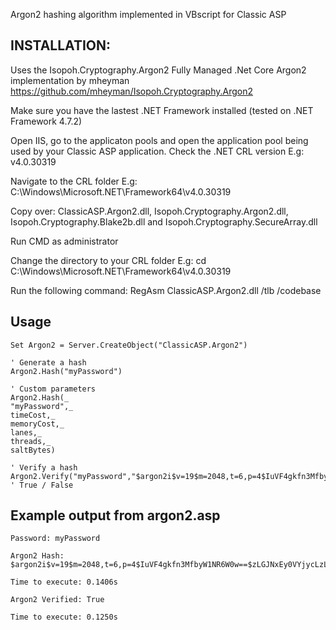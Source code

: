 Argon2 hashing algorithm implemented in VBscript for Classic ASP

## INSTALLATION:
Uses the Isopoh.Cryptography.Argon2 Fully Managed .Net Core Argon2 implementation by mheyman
https://github.com/mheyman/Isopoh.Cryptography.Argon2

Make sure you have the lastest .NET Framework installed (tested on .NET Framework 4.7.2)
	
Open IIS, go to the applicaton pools and open the application pool being used by your 
Classic ASP application. Check the .NET CRL version
E.g: v4.0.30319
	
Navigate to the CRL folder
E.g: C:\Windows\Microsoft.NET\Framework64\v4.0.30319
	
Copy over: ClassicASP.Argon2.dll, Isopoh.Cryptography.Argon2.dll, Isopoh.Cryptography.Blake2b.dll and Isopoh.Cryptography.SecureArray.dll
	
Run CMD as administrator

Change the directory to your CRL folder
E.g: cd C:\Windows\Microsoft.NET\Framework64\v4.0.30319
	
Run the following command: RegAsm ClassicASP.Argon2.dll /tlb /codebase

## Usage

	Set Argon2 = Server.CreateObject("ClassicASP.Argon2")

	' Generate a hash
	Argon2.Hash("myPassword")
	
	' Custom parameters 
	Argon2.Hash(_
	"myPassword",_
	timeCost,_
	memoryCost,_
	lanes,_
	threads,_
	saltBytes)

	' Verify a hash
	Argon2.Verify("myPassword","$argon2i$v=19$m=2048,t=6,p=4$IuVF4gkfn3MfbyW1NR6W0w==$zLGJNxEy0VYjycLzL+lyvVbP9R0MK7k+Al7kRsAzBf4=") ' True / False

## Example output from argon2.asp

	Password: myPassword
	
	Argon2 Hash: $argon2i$v=19$m=2048,t=6,p=4$IuVF4gkfn3MfbyW1NR6W0w==$zLGJNxEy0VYjycLzL+lyvVbP9R0MK7k+Al7kRsAzBf4=

	Time to execute: 0.1406s

	Argon2 Verified: True

	Time to execute: 0.1250s
